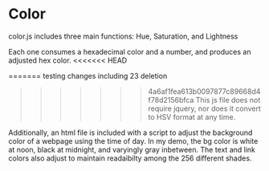 Color
=========
color.js includes three main functions: Hue, Saturation, and Lightness

Each one consumes a hexadecimal color and a number, and produces an adjusted hex color.
<<<<<<< HEAD

=======
testing changes including 23 deletion
>>>>>>> 4a6af1fea613b0097877c89668d4f78d2156bfca
This js file does not require jquery, nor does it convert to HSV format at any time.

Additionally, an html file is included with a script to adjust the background color of a webpage using the time of day. In my demo, the bg color is white at noon, black at midnight, and varyingly gray inbetween. The text and link colors also adjust to maintain readaibilty among the 256 different shades. 
